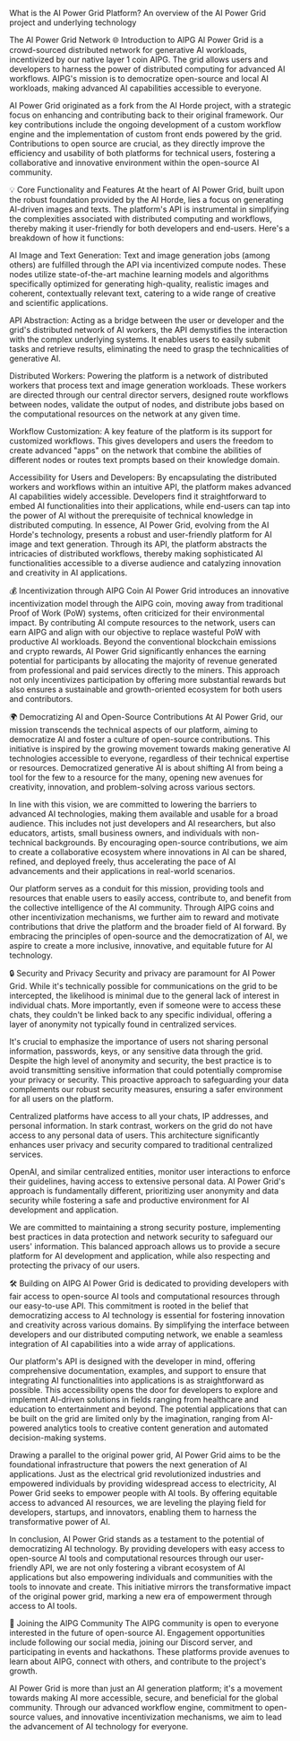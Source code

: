 What is the AI Power Grid Platform?
An overview of the AI Power Grid project and underlying technology

The AI Power Grid Network
🌐 Introduction to AIPG
AI Power Grid is a crowd-sourced distributed network for generative AI workloads, incentivized by our native layer 1 coin AIPG. The grid allows users and developers to harness the power of distributed computing for advanced AI workflows. AIPG's mission is to democratize open-source and local AI workloads, making advanced AI capabilities accessible to everyone. 

AI Power Grid originated as a fork from the AI Horde project, with a strategic focus on enhancing and contributing back to their original framework. Our key contributions include the ongoing development of a custom workflow engine and the implementation of custom front ends powered by the grid. Contributions to open source are crucial, as they directly improve the efficiency and usability of both platforms for technical users, fostering a collaborative and innovative environment within the open-source AI community.

💡 Core Functionality and Features
At the heart of AI Power Grid, built upon the robust foundation provided by the AI Horde, lies a focus on generating AI-driven images and texts. The platform's API is instrumental in simplifying the complexities associated with distributed computing and workflows, thereby making it user-friendly for both developers and end-users. Here's a breakdown of how it functions:

AI Image and Text Generation: Text and image generation jobs (among others) are fulfilled through the API via incentivized compute nodes. These nodes utilize state-of-the-art machine learning models and algorithms specifically optimized for generating high-quality, realistic images and coherent, contextually relevant text, catering to a wide range of creative and scientific applications.

API Abstraction: Acting as a bridge between the user or developer and the grid's distributed network of AI workers, the API demystifies the interaction with the complex underlying systems. It enables users to easily submit tasks and retrieve results, eliminating the need to grasp the technicalities of generative AI.

Distributed Workers: Powering the platform is a network of distributed workers that process text and image generation workloads. These workers are directed through our central director servers, designed route workflows between nodes, validate the output of nodes, and distribute jobs based on the computational resources on the network at any given time.

Workflow Customization: A key feature of the platform is its support for customized workflows. This gives developers and users the freedom to create advanced "apps" on the network that combine the abilities of different nodes or routes text prompts based on their knowledge domain.

Accessibility for Users and Developers: By encapsulating the distributed workers and workflows within an intuitive API, the platform makes advanced AI capabilities widely accessible. Developers find it straightforward to embed AI functionalities into their applications, while end-users can tap into the power of AI without the prerequisite of technical knowledge in distributed computing. In essence, AI Power Grid, evolving from the AI Horde's technology, presents a robust and user-friendly platform for AI image and text generation. Through its API, the platform abstracts the intricacies of distributed workflows, thereby making sophisticated AI functionalities accessible to a diverse audience and catalyzing innovation and creativity in AI applications.

💰 Incentivization through AIPG Coin
AI Power Grid introduces an innovative incentivization model through the AIPG coin, moving away from traditional Proof of Work (PoW) systems, often criticized for their environmental impact. By contributing AI compute resources to the network, users can earn AIPG and align with our objective to replace wasteful PoW with productive AI workloads. Beyond the conventional blockchain emissions and crypto rewards, AI Power Grid significantly enhances the earning potential for participants by allocating the majority of revenue generated from professional and paid services directly to the miners. This approach not only incentivizes participation by offering more substantial rewards but also ensures a sustainable and growth-oriented ecosystem for both users and contributors.

🌍 Democratizing AI and Open-Source Contributions
At AI Power Grid, our mission transcends the technical aspects of our platform, aiming to democratize AI and foster a culture of open-source contributions. This initiative is inspired by the growing movement towards making generative AI technologies accessible to everyone, regardless of their technical expertise or resources. Democratized generative AI is about shifting AI from being a tool for the few to a resource for the many, opening new avenues for creativity, innovation, and problem-solving across various sectors.

In line with this vision, we are committed to lowering the barriers to advanced AI technologies, making them available and usable for a broad audience. This includes not just developers and AI researchers, but also educators, artists, small business owners, and individuals with non-technical backgrounds. By encouraging open-source contributions, we aim to create a collaborative ecosystem where innovations in AI can be shared, refined, and deployed freely, thus accelerating the pace of AI advancements and their applications in real-world scenarios.

Our platform serves as a conduit for this mission, providing tools and resources that enable users to easily access, contribute to, and benefit from the collective intelligence of the AI community. Through AIPG coins and other incentivization mechanisms, we further aim to reward and motivate contributions that drive the platform and the broader field of AI forward. By embracing the principles of open-source and the democratization of AI, we aspire to create a more inclusive, innovative, and equitable future for AI technology.

🔒 Security and Privacy
Security and privacy are paramount for AI Power Grid. While it's technically possible for communications on the grid to be intercepted, the likelihood is minimal due to the general lack of interest in individual chats. More importantly, even if someone were to access these chats, they couldn't be linked back to any specific individual, offering a layer of anonymity not typically found in centralized services.

It's crucial to emphasize the importance of users not sharing personal information, passwords, keys, or any sensitive data through the grid. Despite the high level of anonymity and security, the best practice is to avoid transmitting sensitive information that could potentially compromise your privacy or security. This proactive approach to safeguarding your data complements our robust security measures, ensuring a safer environment for all users on the platform.

Centralized platforms have access to all your chats, IP addresses, and personal information. In stark contrast, workers on the grid do not have access to any personal data of users. This architecture significantly enhances user privacy and security compared to traditional centralized services.

OpenAI, and similar centralized entities, monitor user interactions to enforce their guidelines, having access to extensive personal data. AI Power Grid's approach is fundamentally different, prioritizing user anonymity and data security while fostering a safe and productive environment for AI development and application.

We are committed to maintaining a strong security posture, implementing best practices in data protection and network security to safeguard our users' information. This balanced approach allows us to provide a secure platform for AI development and application, while also respecting and protecting the privacy of our users.

🛠 Building on AIPG
AI Power Grid is dedicated to providing developers with fair access to open-source AI tools and computational resources through our easy-to-use API. This commitment is rooted in the belief that democratizing access to AI technology is essential for fostering innovation and creativity across various domains. By simplifying the interface between developers and our distributed computing network, we enable a seamless integration of AI capabilities into a wide array of applications.

Our platform's API is designed with the developer in mind, offering comprehensive documentation, examples, and support to ensure that integrating AI functionalities into applications is as straightforward as possible. This accessibility opens the door for developers to explore and implement AI-driven solutions in fields ranging from healthcare and education to entertainment and beyond. The potential applications that can be built on the grid are limited only by the imagination, ranging from AI-powered analytics tools to creative content generation and automated decision-making systems.

Drawing a parallel to the original power grid, AI Power Grid aims to be the foundational infrastructure that powers the next generation of AI applications. Just as the electrical grid revolutionized industries and empowered individuals by providing widespread access to electricity, AI Power Grid seeks to empower people with AI tools. By offering equitable access to advanced AI resources, we are leveling the playing field for developers, startups, and innovators, enabling them to harness the transformative power of AI.

In conclusion, AI Power Grid stands as a testament to the potential of democratizing AI technology. By providing developers with easy access to open-source AI tools and computational resources through our user-friendly API, we are not only fostering a vibrant ecosystem of AI applications but also empowering individuals and communities with the tools to innovate and create. This initiative mirrors the transformative impact of the original power grid, marking a new era of empowerment through access to AI tools.

🤝 Joining the AIPG Community
The AIPG community is open to everyone interested in the future of open-source AI. Engagement opportunities include following our social media, joining our Discord server, and participating in events and hackathons. These platforms provide avenues to learn about AIPG, connect with others, and contribute to the project's growth.

AI Power Grid is more than just an AI generation platform; it's a movement towards making AI more accessible, secure, and beneficial for the global community. Through our advanced workflow engine, commitment to open-source values, and innovative incentivization mechanisms, we aim to lead the advancement of AI technology for everyone.

